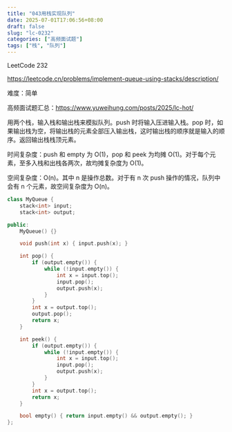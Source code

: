 ```yaml
---
title: "043用栈实现队列"
date: 2025-07-01T17:06:56+08:00
draft: false
slug: "lc-0232"
categories: ["高频面试题"]
tags: ["栈", "队列"]
---
```


LeetCode 232

https://leetcode.cn/problems/implement-queue-using-stacks/description/

难度：简单

高频面试题汇总：https://www.yuweihung.com/posts/2025/lc-hot/

用两个栈，输入栈和输出栈来模拟队列。push 时将输入压进输入栈。pop 时，如果输出栈为空，将输出栈的元素全部压入输出栈，这时输出栈的顺序就是输入的顺序。返回输出栈栈顶元素。

时间复杂度：push 和 empty 为 O(1)，pop 和 peek 为均摊 O(1)。对于每个元素，至多入栈和出栈各两次，故均摊复杂度为 O(1)。

空间复杂度：O(n)。其中 n 是操作总数。对于有 n 次 push 操作的情况，队列中会有 n 个元素，故空间复杂度为 O(n)。

<!--more-->

```cpp
class MyQueue {
    stack<int> input;
    stack<int> output;

public:
    MyQueue() {}

    void push(int x) { input.push(x); }

    int pop() {
        if (output.empty()) {
            while (!input.empty()) {
                int x = input.top();
                input.pop();
                output.push(x);
            }
        }
        int x = output.top();
        output.pop();
        return x;
    }

    int peek() {
        if (output.empty()) {
            while (!input.empty()) {
                int x = input.top();
                input.pop();
                output.push(x);
            }
        }
        int x = output.top();
        return x;
    }

    bool empty() { return input.empty() && output.empty(); }
};
```
